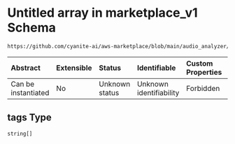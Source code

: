 # Untitled array in marketplace\_v1 Schema

```txt
https://github.com/cyanite-ai/aws-marketplace/blob/main/audio_analyzer/schemes/marketplace_v1/schema/marketplace_v1.schema.json#/properties/analysis/properties/voice_v8/properties/tags
```



| Abstract            | Extensible | Status         | Identifiable            | Custom Properties | Additional Properties | Access Restrictions | Defined In                                                                                   |
| :------------------ | :--------- | :------------- | :---------------------- | :---------------- | :-------------------- | :------------------ | :------------------------------------------------------------------------------------------- |
| Can be instantiated | No         | Unknown status | Unknown identifiability | Forbidden         | Allowed               | none                | [marketplace\_v1.schema.json\*](../schema/marketplace_v1.schema.json "open original schema") |

## tags Type

`string[]`
